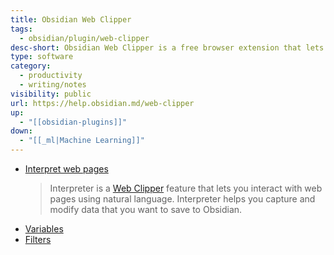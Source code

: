 ```yaml
---
title: Obsidian Web Clipper
tags:
  - obsidian/plugin/web-clipper
desc-short: Obsidian Web Clipper is a free browser extension that lets you highlight pages and save web content to your vault.
type: software
category:
  - productivity
  - writing/notes
visibility: public
url: https://help.obsidian.md/web-clipper
up:
  - "[[obsidian-plugins]]"
down:
  - "[[_ml|Machine Learning]]"
---
```


- [Interpret web pages](https://help.obsidian.md/web-clipper/interpreter)
  > Interpreter is a [Web Clipper](https://help.obsidian.md/web-clipper) feature that lets you interact with web pages using natural language. Interpreter helps you capture and modify data that you want to save to Obsidian.
- [Variables](https://help.obsidian.md/web-clipper/variables)
- [Filters](https://help.obsidian.md/web-clipper/filters)
